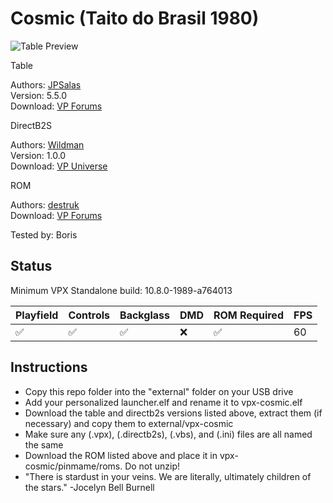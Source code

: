# Cosmic (Taito do Brasil 1980)

![Table Preview](../../images/vpx-cosmic)

Table

Authors: [JPSalas](https://www.vpforums.org/index.php?showuser=277)  
Version: 5.5.0  
Download: [VP Forums](https://www.vpforums.org/index.php?s=81e3316e17b8e2a79c701d961fdf74f4&app=downloads&showfile=13494)

DirectB2S

Authors: [Wildman](https://vpuniverse.com/profile/5-wildman/)  
Version: 1.0.0  
Download: [VP Universe](https://vpuniverse.com/files/file/5119-cosmic-taito-1980/)

ROM

Authors: [destruk](https://www.vpforums.org/index.php?showuser=5)  
Download: [VP Forums](https://www.vpforums.org/index.php?app=downloads&showfile=564)

Tested by: Boris

## Status 

Minimum VPX Standalone build: 10.8.0-1989-a764013

| Playfield | Controls | Backglass | DMD | ROM Required | FPS | 
|-----------|----------|-----------|-----|--------------|-----|
| :white_check_mark: | :white_check_mark: | :white_check_mark: | :x: | :white_check_mark: | 60 |

## Instructions

- Copy this repo folder into the "external" folder on your USB drive
- Add your personalized launcher.elf and rename it to vpx-cosmic.elf
- Download the table and directb2s versions listed above, extract them (if necessary) and copy them to external/vpx-cosmic
- Make sure any (.vpx), (.directb2s), (.vbs), and (.ini) files are all named the same
- Download the ROM listed above and place it in vpx-cosmic/pinmame/roms. Do not unzip!
- "There is stardust in your veins. We are literally, ultimately children of the stars." -Jocelyn Bell Burnell
